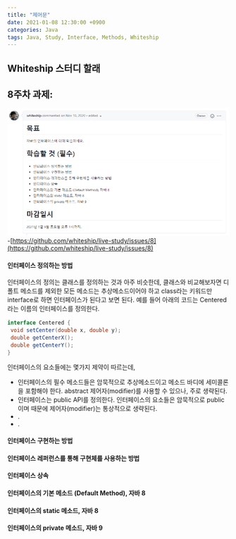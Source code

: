 ```yaml
---
title: "제어문"
date: 2021-01-08 12:30:00 +0900
categories: Java
tags: Java, Study, Interface, Methods, Whiteship
---
```


## Whiteship 스터디 할래

## 8주차 과제: 

![whiteship08](https://raw.githubusercontent.com/372dev/372dev.github.io/master/_posts/imgs/whiteship08.PNG)  
-[https://github.com/whiteship/live-study/issues/8](https://github.com/whiteship/live-study/issues/8)  

#### 인터페이스 정의하는 방법
인터페이스의 정의는 클래스를 정의하는 것과 아주 비슷한데, 클래스와 비교해보자면 디폴트 메소드를 제외한 모든 메소드는 추상메소드이어야 하고 class라는 키워드만 interface로 하면 인터페이스가 된다고 보면 된다. 예를 들어 아래의 코드는 Centered 라는 이름의 인터페이스를 정의한다.  

```java  
interface Centered {  
 void setCenter(double x, double y);  
 double getCenterX();  
 double getCenterY();  
}  
```  

인터페이스의 요소들에는 몇가지 제약이 따르는데,  

* 인터페이스의 필수 메소드들은 암묵적으로 추상메소드이고 메소드 바디에 세미콜론을 포함해야 한다. abstract 제어자(modifier)를 사용할 수 있으나, 주로 생략된다.  
* 인터페이스는 public API를 정의한다. 인터페이스의 요소들은 암묵적으로 public이며 때문에 제어자(modifier)는 통상적으로 생략된다.  
* .  
* .  


#### 인터페이스 구현하는 방법

#### 인터페이스 레퍼런스를 통해 구현체를 사용하는 방법

#### 인터페이스 상속

#### 인터페이스의 기본 메소드 (Default Method), 자바 8

#### 인터페이스의 static 메소드, 자바 8

#### 인터페이스의 private 메소드, 자바 9